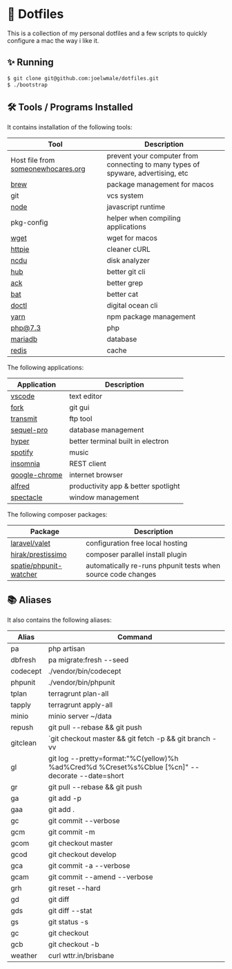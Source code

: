 # 🚀 Dotfiles

This is a collection of my personal dotfiles and a few scripts to quickly configure a mac the way i like it.

## ✨ Running

```bash
$ git clone git@github.com:joelwmale/dotfiles.git
$ ./bootstrap
```

## 🛠 Tools / Programs Installed

It contains installation of the following tools:

| Tool                                                                     | Description                                                                      |
| ------------------------------------------------------------------------ | -------------------------------------------------------------------------------- |
| Host file from [someonewhocares.org](https://someonewhocares.org/hosts/) | prevent your computer from connecting to many types of spyware, advertising, etc |
| [brew](https://brew.sh)                                                  | package management for macos                                                     |
| git                                                                      | vcs system                                                                       |
| [node](https://nodejs.org)                                               | javascript runtime                                                               |
| pkg-config                                                               | helper when compiling applications                                               |
| [wget](https://formulae.brew.sh/formula/wget)                            | wget for macos                                                                   |
| [httpie](https://httpie.org/)                                            | cleaner cURL                                                                     |
| [ncdu](https://github.com/rofl0r/ncdu)                                   | disk analyzer                                                                    |
| [hub](https://hub.github.com/)                                           | better git cli                                                                   |
| [ack](https://beyondgrep.com/)                                           | better grep                                                                      |
| [bat](https://github.com/sharkdp/bat)                                    | better cat                                                                       |
| [doctl](https://github.com/digitalocean/doctl)                           | digital ocean cli                                                                |
| [yarn](https://github.com/yarnpkg/yarn)                                  | npm package management                                                           |
| [php@7.3](https://php.net/)                                              | php                                                                              |
| [mariadb](https://mariadb.org/)                                          | database                                                                         |
| [redis](https://redis.io/)                                               | cache                                                                            |

The following applications:

| Application                                     | Description                         |
| ----------------------------------------------- | ----------------------------------- |
| [vscode](https://code.visualstudio.com/)        | text editor                         |
| [fork](https://git-fork.com/)                   | git gui                             |
| [transmit](https://panic.com/transmit/)         | ftp tool                            |
| [sequel-pro](https://www.sequelpro.com/)        | database management                 |
| [hyper](https://hyper.is/)                      | better terminal built in electron   |
| [spotify](https://www.spotify.com/au/)          | music                               |
| [insomnia](https://insomnia.rest/)              | REST client                         |
| [google-chrome](https://www.google.com/chrome/) | internet browser                    |
| [alfred](https://www.alfredapp.com/)            | productivity app & better spotlight |
| [spectacle](https://www.spectacleapp.com/)      | window management                   |

The following composer packages:

| Package                                                             | Description                                                  |
| ------------------------------------------------------------------- | ------------------------------------------------------------ |
| [laravel/valet](https://laravel.com/docs/5.8/valet)                 | configuration free local hosting                             |
| [hirak/prestissimo](https://github.com/hirak/prestissimo)           | composer parallel install plugin                             |
| [spatie/phpunit-watcher](https://github.com/spatie/phpunit-watcher) | automatically re-runs phpunit tests when source code changes |

## 📚 Aliases

It also contains the following aliases:

| Alias    | Command                                                                                                   |
| -------- | --------------------------------------------------------------------------------------------------------- |
| pa       | php artisan                                                                                               |
| dbfresh  | pa migrate:fresh --seed                                                                                   |
| codecept | ./vendor/bin/codecept                                                                                     |
| phpunit  | ./vendor/bin/phpunit                                                                                      |
| tplan    | terragrunt plan-all                                                                                       |
| tapply   | terragrunt apply-all                                                                                      |
| minio    | minio server ~/data                                                                                       |
| repush   | git pull --rebase && git push                                                                             |
| gitclean | `git checkout master && git fetch -p && git branch -vv | awk '/: gone]/{print $1}' | xargs git branch -d` |
| gl       | git log --pretty=format:"%C(yellow)%h %ad%Cred%d %Creset%s%Cblue [%cn]" --decorate --date=short           |
| gr       | git pull --rebase && git push                                                                             |
| ga       | git add -p                                                                                                |
| gaa      | git add .                                                                                                 |
| gc       | git commit --verbose                                                                                      |
| gcm      | git commit -m                                                                                             |
| gcom     | git checkout master                                                                                       |
| gcod     | git checkout develop                                                                                      |
| gca      | git commit -a --verbose                                                                                   |
| gcam     | git commit --amend --verbose                                                                              |
| grh      | git reset --hard                                                                                          |
| gd       | git diff                                                                                                  |
| gds      | git diff --stat                                                                                           |
| gs       | git status -s                                                                                             |
| gc       | git checkout                                                                                              |
| gcb      | git checkout -b                                                                                           |
| weather  | curl wttr.in/brisbane                                                                                     |